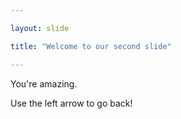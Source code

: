 ```yaml
---

layout: slide

title: "Welcome to our second slide"

---
```


You're amazing. 

Use the left arrow to go back!
